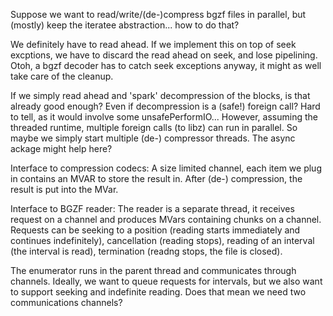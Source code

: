 Suppose we want to read/write/(de-)compress bgzf files in parallel, but
(mostly) keep the iteratee abstraction...  how to do that?

We definitely have to read ahead.  If we implement this on top of seek
excptions, we have to discard the read ahead on seek, and lose
pipelining.  Otoh, a bgzf decoder has to catch seek exceptions anyway,
it might as well take care of the cleanup.

If we simply read ahead and 'spark' decompression of the blocks, is that
already good enough?  Even if decompression is a (safe!) foreign call?
Hard to tell, as it would involve some unsafePerformIO...  However,
assuming the threaded runtime, multiple foreign calls (to libz) can run
in parallel.  So maybe we simply start multiple (de-) compressor
threads.  The async ackage might help here?


Interface to compression codecs:  A size limited channel, each item we
plug in contains an MVAR to store the result in.  After (de-)
compression, the result is put into the MVar.

Interface to BGZF reader:  The reader is a separate thread, it receives
request on a channel and produces MVars containing chunks on a channel.
Requests can be seeking to a position (reading starts immediately and
continues indefinitely), cancellation (reading stops), reading of an
interval (the interval is read), termination (readng stops, the file is
closed).

The enumerator runs in the parent thread and communicates through
channels.  Ideally, we want to queue requests for intervals, but we also
want to support seeking and indefinite reading.  Does that mean we need
two communications channels?

